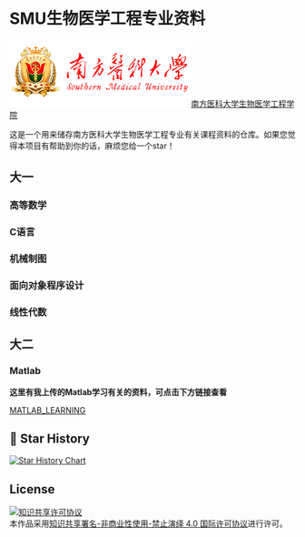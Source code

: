 # SMU生物医学工程专业资料

![Southern Medical University](https://github.com/pluckypioneer/SMU_BME_ZILIAO/blob/e72f2d1e7cb4c8f97d81d7eb544d1a9395394532/nfyk-logo.png)[南方医科大学生物医学工程学院](https://portal.smu.edu.cn/swyxgcxy/)

这是一个用来储存南方医科大学生物医学工程专业有关课程资料的仓库。如果您觉得本项目有帮助到你的话，麻烦您给一个star！

## 大一

### 高等数学

### C语言

### 机械制图

### 面向对象程序设计

### 线性代数

## 大二

### Matlab

**这里有我上传的Matlab学习有关的资料，可点击下方链接查看**

[MATLAB_LEARNING](https://github.com/pluckypioneer/Matlab_Learning)

## 💖 Star History

<a href="https://star-history.com/#pluckypioneer/SMU_BME_ZILIAO&Date">
 <picture>
   <source media="(prefers-color-scheme: dark)" srcset="https://api.star-history.com/svg?repos=pluckypioneer/SMU_BME_ZILIAO&type=Date&theme=dark" />
   <source media="(prefers-color-scheme: light)" srcset="https://api.star-history.com/svg?repos=pluckypioneer/SMU_BME_ZILIAO&type=Date" />
   <img alt="Star History Chart" src="https://api.star-history.com/svg?repos=pluckypioneer/SMU_BME_ZILIAO&type=Date" />
 </picture>
</a>

## License
<a rel="license" href="http://creativecommons.org/licenses/by-nc-nd/4.0/"><img alt="知识共享许可协议" style="border-width:0" src="https://i.creativecommons.org/l/by-nc-nd/4.0/88x31.png" /></a><br />本作品采用<a rel="license" href="http://creativecommons.org/licenses/by-nc-nd/4.0/">知识共享署名-非商业性使用-禁止演绎 4.0 国际许可协议</a>进行许可。
